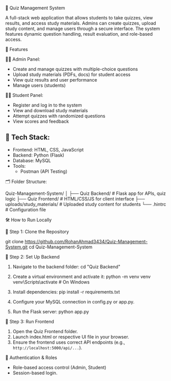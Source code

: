 📝 Quiz Management System

A full-stack web application that allows students to take quizzes, view results, and access study materials. 
Admins can create quizzes, upload study content, and manage users through a secure interface. 
The system features dynamic question handling, result evaluation, and role-based access.

🚀 Features

👨‍🏫 Admin Panel:
- Create and manage quizzes with multiple-choice questions
- Upload study materials (PDFs, docs) for student access
- View quiz results and user performance
- Manage users (students)

👨‍🎓 Student Panel:
- Register and log in to the system
- View and download study materials
- Attempt quizzes with randomized questions
- View scores and feedback


## 🧰 Tech Stack:

- Frontend: HTML, CSS, JavaScript  
- Backend: Python (Flask)  
- Database: MySQL  
- Tools:  
  - Postman (API Testing)   


🗂️ Folder Structure:

Quiz-Management-System/
│
├── Quiz Backend/              # Flask app for APIs, quiz logic
├── Quiz Frontend/             # HTML/CSS/JS for client interface
├── uploads/study_materials/   # Uploaded study content for students
└── .hintrc                    # Configuration file


🛠️ How to Run Locally

🔹 Step 1: Clone the Repository

git clone https://github.com/RohanAhmad3434/Quiz-Management-System.git
cd Quiz-Management-System


🔹 Step 2: Set Up Backend

1. Navigate to the backend folder:
   cd "Quiz Backend"
  
2. Create a virtual environment and activate it:
   python -m venv venv
   venv\Scripts\activate  # On Windows
   
3. Install dependencies:
   pip install -r requirements.txt
   
4. Configure your MySQL connection in config.py or app.py.
   
5. Run the Flask server:
   python app.py


🔹 Step 3: Run Frontend

1. Open the Quiz Frontend folder.
2. Launch index.html or respective UI file in your browser.
3. Ensure the frontend uses correct API endpoints (e.g., `http://localhost:5000/api/...`).


🔐 Authentication & Roles

- Role-based access control (Admin, Student)
- Session-based login.

